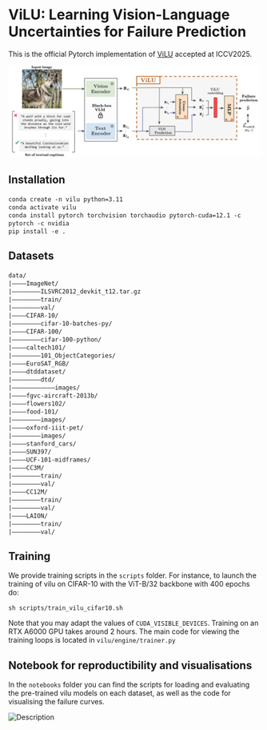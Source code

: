 # ViLU: Learning Vision-Language Uncertainties for Failure Prediction
This is the official Pytorch implementation of [ViLU](https://arxiv.org/abs/2507.07620) accepted at ICCV2025.

<img src="visu/figure_model.png" alt="Description" width="800">



## Installation
```
conda create -n vilu python=3.11
conda activate vilu
conda install pytorch torchvision torchaudio pytorch-cuda=12.1 -c pytorch -c nvidia
pip install -e .
```
## Datasets 

```
data/
|––––ImageNet/
|––––––––ILSVRC2012_devkit_t12.tar.gz
|––––––––train/
|––––––––val/
|––––CIFAR-10/
|––––––––cifar-10-batches-py/
|––––CIFAR-100/
|––––––––cifar-100-python/
|––––caltech101/
|––––––––101_ObjectCategories/
|––––EuroSAT_RGB/
|––––dtddataset/
|––––––––dtd/
|––––––––––––images/
|––––fgvc-aircraft-2013b/
|––––flowers102/
|––––food-101/
|––––––––images/
|––––oxford-iiit-pet/
|––––––––images/
|––––stanford_cars/
|––––SUN397/
|––––UCF-101-midframes/
|––––CC3M/
|––––––––train/
|––––––––val/
|––––CC12M/
|––––––––train/
|––––––––val/
|––––LAION/
|––––––––train/
|––––––––val/
```

## Training 
We provide training scripts in the `scripts` folder. For instance, to launch the training of vilu on CIFAR-10 with the ViT-B/32 backbone with 400 epochs do:
```
sh scripts/train_vilu_cifar10.sh
```
Note that you may adapt the values of `CUDA_VISIBLE_DEVICES`. Training on an RTX A6000 GPU takes around 2 hours.
The main code for viewing the training loops is located in `vilu/engine/trainer.py`

## Notebook for reproductibility and visualisations
In the `notebooks` folder you can find the scripts for loading and evaluating the pre-trained vilu models on each dataset, as well as the code for visualising the failure curves. 

<img src="visu/quali_failure1.png" alt="Description" width="500">
